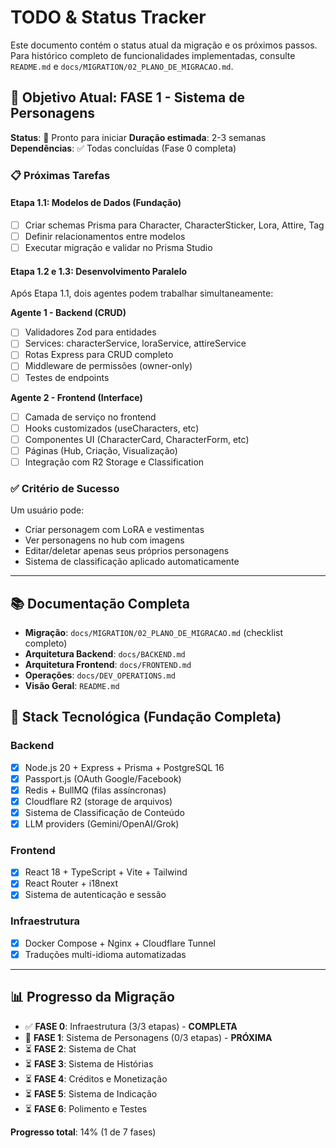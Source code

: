 # TODO & Status Tracker

Este documento contém o status atual da migração e os próximos passos. Para histórico completo de funcionalidades implementadas, consulte `README.md` e `docs/MIGRATION/02_PLANO_DE_MIGRACAO.md`.

## 🎯 Objetivo Atual: FASE 1 - Sistema de Personagens

**Status**: 🚧 Pronto para iniciar
**Duração estimada**: 2-3 semanas
**Dependências**: ✅ Todas concluídas (Fase 0 completa)

### 📋 Próximas Tarefas

#### Etapa 1.1: Modelos de Dados (Fundação)
- [ ] Criar schemas Prisma para Character, CharacterSticker, Lora, Attire, Tag
- [ ] Definir relacionamentos entre modelos
- [ ] Executar migração e validar no Prisma Studio

#### Etapa 1.2 e 1.3: Desenvolvimento Paralelo

Após Etapa 1.1, dois agentes podem trabalhar simultaneamente:

**Agente 1 - Backend (CRUD)**
- [ ] Validadores Zod para entidades
- [ ] Services: characterService, loraService, attireService
- [ ] Rotas Express para CRUD completo
- [ ] Middleware de permissões (owner-only)
- [ ] Testes de endpoints

**Agente 2 - Frontend (Interface)**
- [ ] Camada de serviço no frontend
- [ ] Hooks customizados (useCharacters, etc)
- [ ] Componentes UI (CharacterCard, CharacterForm, etc)
- [ ] Páginas (Hub, Criação, Visualização)
- [ ] Integração com R2 Storage e Classification

### ✅ Critério de Sucesso

Um usuário pode:
- Criar personagem com LoRA e vestimentas
- Ver personagens no hub com imagens
- Editar/deletar apenas seus próprios personagens
- Sistema de classificação aplicado automaticamente

---

## 📚 Documentação Completa

- **Migração**: `docs/MIGRATION/02_PLANO_DE_MIGRACAO.md` (checklist completo)
- **Arquitetura Backend**: `docs/BACKEND.md`
- **Arquitetura Frontend**: `docs/FRONTEND.md`
- **Operações**: `docs/DEV_OPERATIONS.md`
- **Visão Geral**: `README.md`

## 🚀 Stack Tecnológica (Fundação Completa)

### Backend
- [x] Node.js 20 + Express + Prisma + PostgreSQL 16
- [x] Passport.js (OAuth Google/Facebook)
- [x] Redis + BullMQ (filas assíncronas)
- [x] Cloudflare R2 (storage de arquivos)
- [x] Sistema de Classificação de Conteúdo
- [x] LLM providers (Gemini/OpenAI/Grok)

### Frontend
- [x] React 18 + TypeScript + Vite + Tailwind
- [x] React Router + i18next
- [x] Sistema de autenticação e sessão

### Infraestrutura
- [x] Docker Compose + Nginx + Cloudflare Tunnel
- [x] Traduções multi-idioma automatizadas

---

## 📊 Progresso da Migração

- ✅ **FASE 0**: Infraestrutura (3/3 etapas) - **COMPLETA**
- 🚧 **FASE 1**: Sistema de Personagens (0/3 etapas) - **PRÓXIMA**
- ⏳ **FASE 2**: Sistema de Chat
- ⏳ **FASE 3**: Sistema de Histórias
- ⏳ **FASE 4**: Créditos e Monetização
- ⏳ **FASE 5**: Sistema de Indicação
- ⏳ **FASE 6**: Polimento e Testes

**Progresso total**: 14% (1 de 7 fases)
